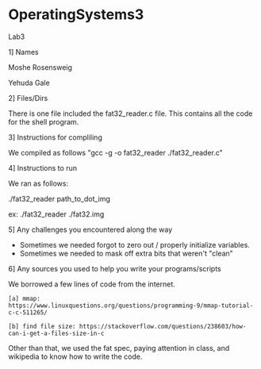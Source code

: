 # OperatingSystems3
Lab3

1] Names

Moshe Rosensweig

Yehuda Gale

2] Files/Dirs

There is one file included the fat32_reader.c file. This contains all the code for the shell program.

3] Instructions for compliling

We compiled as follows "gcc -g -o fat32_reader ./fat32_reader.c"

4] Instructions to run

We ran as follows:

./fat32_reader path_to_dot_img

ex: ./fat32_reader ./fat32.img

5] Any challenges you encountered along the way

- Sometimes we needed forgot to zero out / properly initialize variables.
- Sometimes we needed to mask off extra bits that weren't "clean"

6] Any sources you used to help you write your programs/scripts

We borrowed a few lines of code from the internet. 

	[a] mmap: 			https://www.linuxquestions.org/questions/programming-9/mmap-tutorial-c-c-511265/
	
	[b] find file size: https://stackoverflow.com/questions/238603/how-can-i-get-a-files-size-in-c
	
Other than that, we used the fat spec, paying attention in class, and wikipedia to know how to write the code. 
